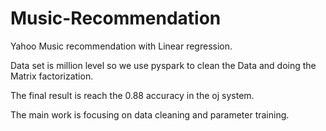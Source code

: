 # Music-Recommendation
Yahoo Music recommendation with Linear regression.

Data set is million level so we use pyspark to clean the Data and doing the Matrix factorization.

The final result is reach the 0.88 accuracy in the oj system.

The main work is focusing on data cleaning and parameter training.
